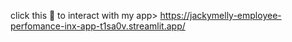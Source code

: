 click this 🔗 to interact with my app> https://jackymelly-employee-perfomance-inx-app-t1sa0v.streamlit.app/
